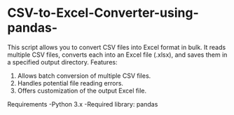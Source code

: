 # CSV-to-Excel-Converter-using-pandas-
This script allows you to convert CSV files into Excel format in bulk. It reads multiple CSV files, converts each into an Excel file (.xlsx), and saves them in a specified output directory.
Features:
1. Allows batch conversion of multiple CSV files.
2. Handles potential file reading errors.
3. Offers customization of the output Excel file.

Requirements
-Python 3.x
-Required library: pandas

